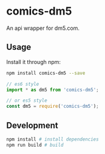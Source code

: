 # comics-dm5

An api wrapper for dm5.com.

## Usage

Install it through npm:

```sh
npm install comics-dm5 --save
```

```js
// es6 style
import * as dm5 from 'comics-dm5';

// or es5 style
const dm5 = require('comics-dm5');
```

## Development

```sh
npm install # install dependencies
npm run build # build
```
